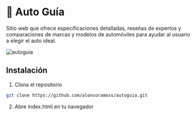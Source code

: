 # 🚗 Auto Guía

Sitio web que ofrece especificaciones detalladas, reseñas de expertos y comparaciones de marcas y modelos de automóviles para ayudar al usuario a elegir el auto ideal.

![autoguia](https://github.com/user-attachments/assets/7ebed808-b6a6-4b78-ad31-cd4fbda163ab)

## Instalación

1. Clona el repositorio

```bash
git clone https://github.com/alonsoramoss/autoguia.git
```

2. Abre index.html en tu navegador
